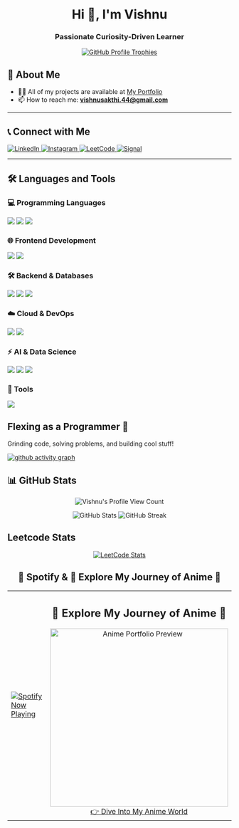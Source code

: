 <h1 align="center">Hi 👋, I'm Vishnu</h1> 
<h3 align="center">Passionate Curiosity-Driven Learner</h3>

<p align="center">
  <a href="https://github.com/ryo-ma/github-profile-trophy">
    <img src="https://github-profile-trophy.vercel.app/?username=vishnus1793&theme=onedark&no-bg=true&no-frame=true" alt="GitHub Profile Trophies" />
  </a>
</p>

## 🚀 About Me
- 👨‍💻 All of my projects are available at [My Portfolio](https://port-folio-nine-lovat.vercel.app/)
- 📫 How to reach me: **vishnusakthi.44@gmail.com**

---

## 📞 Connect with Me
<p align="left">
  <a href="https://www.linkedin.com/in/vishnu-s-0477ba246/" target="blank">
    <img src="https://img.shields.io/badge/LinkedIn-0A66C2?style=for-the-badge&logo=linkedin&logoColor=white" alt="LinkedIn" />
  </a>
  <a href="https://instagram.com/ivishnu1793" target="blank">
    <img src="https://img.shields.io/badge/Instagram-E4405F?style=for-the-badge&logo=instagram&logoColor=white" alt="Instagram" />
  </a>
  <a href="https://www.leetcode.com/vishnu1793" target="blank">
    <img src="https://img.shields.io/badge/LeetCode-FFA116?style=for-the-badge&logo=leetcode&logoColor=black" alt="LeetCode" />
  </a>
  <a href="https://signal.me/#eu/Pjsj-DYDMmFZBKgu2O8FIl3dKtsVVuXeb2HHI2DFN4S931ZTjipOLaa9TIcSwDeX" target="blank">
    <img src="https://img.shields.io/badge/Signal-3A76F0?style=for-the-badge&logo=signal&logoColor=white" alt="Signal" />
  </a>
</p>

---

## 🛠️ Languages and Tools

### 💻 Programming Languages
<p>
  <img src="https://img.shields.io/badge/Python-3776AB?style=for-the-badge&logo=python&logoColor=white" />
  <img src="https://img.shields.io/badge/Java-007396?style=for-the-badge&logo=java&logoColor=white" />
  <img src="https://img.shields.io/badge/JavaScript-F7DF1E?style=for-the-badge&logo=javascript&logoColor=black" />
</p>

### 🌐 Frontend Development
<p>
  <img src="https://img.shields.io/badge/React-61DAFB?style=for-the-badge&logo=react&logoColor=black" />
  <img src="https://img.shields.io/badge/Figma-F24E1E?style=for-the-badge&logo=figma&logoColor=white" />
</p>

### 🛠 Backend & Databases
<p>
  <img src="https://img.shields.io/badge/Node.js-339933?style=for-the-badge&logo=node.js&logoColor=white" />
  <img src="https://img.shields.io/badge/MongoDB-47A248?style=for-the-badge&logo=mongodb&logoColor=white" />
  <img src="https://img.shields.io/badge/MySQL-4479A1?style=for-the-badge&logo=mysql&logoColor=white" />
</p>

### ☁️ Cloud & DevOps
<p>
  <img src="https://img.shields.io/badge/AWS-232F3E?style=for-the-badge&logo=amazon-aws&logoColor=white" />
  <a href="https://github.com/vishnus1793/Obsidian_Notes/blob/main/Docker.md"><img src="https://img.shields.io/badge/Docker-2496ED?style=for-the-badge&logo=docker&logoColor=white" /></a>
<!--   <img src="https://img.shields.io/badge/Kubernetes-326CE5?style=for-the-badge&logo=kubernetes&logoColor=white" /> -->
</p>

### ⚡ AI & Data Science
<p>
  <img src="https://img.shields.io/badge/TensorFlow-FF6F00?style=for-the-badge&logo=tensorflow&logoColor=white" />
  <img src="https://img.shields.io/badge/PyTorch-EE4C2C?style=for-the-badge&logo=pytorch&logoColor=white" />
  <img src="https://img.shields.io/badge/ScikitLearn-F7931E?style=for-the-badge&logo=scikit-learn&logoColor=white" />
</p>

### 🔑 Tools 
<p><a href="https://bitwarden.com/">
  <img src="https://camo.githubusercontent.com/ff98cdc123c03716521aa80f6a8092a16e0596325b0dd1ad80547f9ccc45046a/68747470733a2f2f696d672e736869656c64732e696f2f62616467652f62697477617264656e2d2532333137354444432e7376673f7374796c653d666f722d7468652d6261646765266c6f676f3d62697477617264656e266c6f676f436f6c6f723d7768697465" /></a>

</p>

## Flexing as a Programmer 🚀  
Grinding code, solving problems, and building cool stuff!  


[![github activity graph](https://github-readme-activity-graph.vercel.app/graph?username=vishnus1793&bg_color=000000&color=ffffff&line=51f565&point=ffffff&area=true&hide_border=true)](https://github.com/ashutosh00710/github-readme-activity-graph)
<!-- <img src="https://raw.githubusercontent.com/Rithik20041/Rithik20041/output/snake.svg" alt="Snake animation" /> -->

## 📊 GitHub Stats

<p align="center">
  <img src="https://komarev.com/ghpvc/?username=vishnus1793&color=green" alt="Vishnu's Profile View Count">
</p>


<p align="center">
  <img src="https://github-readme-stats.vercel.app/api?username=vishnus1793&show_icons=true&theme=radical" alt="GitHub Stats" />
  <img src="https://github-readme-streak-stats.herokuapp.com/?user=vishnus1793&theme=radical" alt="GitHub Streak" />
</p>




## Leetcode Stats

<p align="center">
  <a href="https://leetcode.com/vishnu1793" target="_blank">
    <img title="LeetCode Stats" alt="LeetCode Stats" src="https://leetcard.jacoblin.cool/vishnu1793?ext=heatmap" />
  </a>
</p>

<div align="center">
  

  
## 🎵 Spotify & 🎴 Explore My Journey of Anime 🎌

<table>
  <tr>
    <td align="left" width="50%">
      <a href="https://spotify-github-profile.kittinanx.com/api/view?uid=31n3twwswu6rnlsqw74ptht4445y&redirect=true">
        <img src="https://spotify-github-profile.kittinanx.com/api/view?uid=31n3twwswu6rnlsqw74ptht4445y&cover_image=false&theme=default&show_offline=false&background_color=62a0ea&interchange=false" alt="Spotify Now Playing">
      </a>
    </td>
    <td align="center" width="50%">
      <h2>🎴 Explore My Journey of Anime 🎌</h2>
      <a href="https://animesite-zeta.vercel.app/">
        <img src="https://raw.githubusercontent.com/vishnus1793/Wallpapers/main/SoloLeveling%20Game.gif" alt="Anime Portfolio Preview" width="400">
      </a>
      <br>
      <a href="https://animesite-zeta.vercel.app/">👉 Dive Into My Anime World</a>
    </td>
  </tr>
</table>


